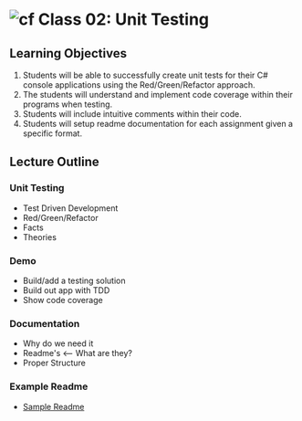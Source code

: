 ![cf](http://i.imgur.com/7v5ASc8.png) Class 02: Unit Testing
=====================================

## Learning Objectives
1. Students will be able to successfully create unit tests for their C# console applications using the Red/Green/Refactor approach. 
2. The students will understand and implement code coverage within their programs when testing.
3. Students will include intuitive comments within their code.
4. Students will setup readme documentation for each assignment given a specific format.

## Lecture Outline

### Unit Testing
- Test Driven Development
- Red/Green/Refactor
- Facts
- Theories

### Demo
- Build/add a testing solution
- Build out app with TDD
- Show code coverage

### Documentation
- Why do we need it
- Readme's <-- What are they?
- Proper Structure

### Example Readme
- [Sample Readme](Resources/sample-README.md)
 